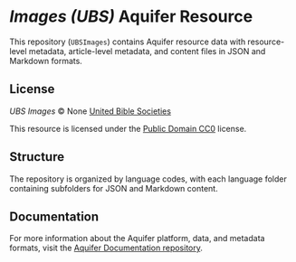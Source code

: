 # _Images (UBS)_ Aquifer Resource

This repository (`UBSImages`) contains Aquifer resource data with resource-level metadata, article-level metadata, and content files in JSON and Markdown formats.

## License

_UBS Images_ © None [United Bible Societies](https://unitedbiblesocieties.org/)

This resource is licensed under the [Public Domain CC0](https://creativecommons.org/public-domain/cc0/) license.

## Structure

The repository is organized by language codes, with each language folder containing subfolders for JSON and Markdown content.

## Documentation

For more information about the Aquifer platform, data, and metadata formats, visit the [Aquifer Documentation repository](https://github.com/BibleAquifer/UBSImages).
